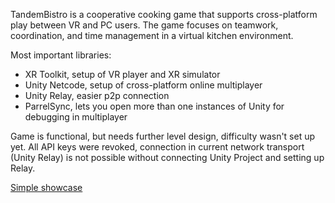 TandemBistro is a cooperative cooking game that supports cross-platform play between VR and PC users. The game focuses on teamwork, coordination, and time management in a virtual kitchen environment.

Most important libraries:
- XR Toolkit, setup of VR player and XR simulator
- Unity Netcode, setup of cross-platform online multiplayer
- Unity Relay, easier p2p connection
- ParrelSync, lets you open more than one instances of Unity for debugging in multiplayer

Game is functional, but needs further level design, difficulty wasn't set up yet. All API keys were revoked, connection in current network transport (Unity Relay) is not possible without connecting Unity Project and setting up Relay.

[Simple showcase](https://www.youtube.com/watch?v=Ivzgy1N_BXk)
